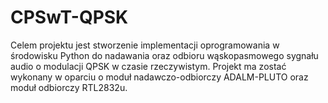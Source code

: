 # CPSwT-QPSK
Celem projektu jest stworzenie implementacji oprogramowania w środowisku Python do nadawania oraz odbioru wąskopasmowego sygnału audio o modulacji QPSK w czasie rzeczywistym. Projekt ma zostać wykonany w oparciu o moduł nadawczo-odbiorczy ADALM-PLUTO oraz moduł odbiorczy RTL2832u.
